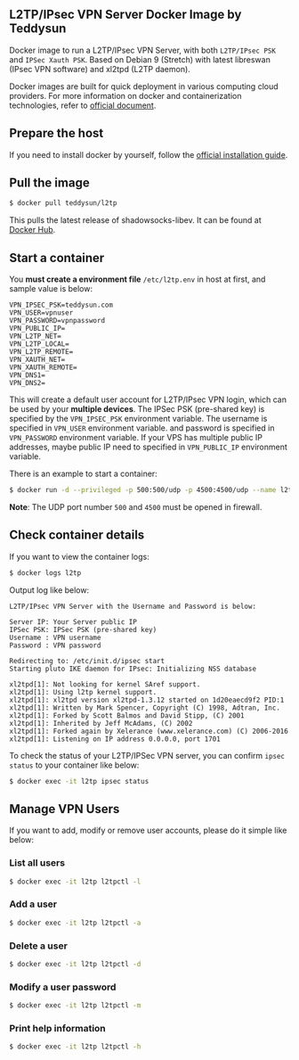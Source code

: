 ## L2TP/IPsec VPN Server Docker Image by Teddysun

Docker image to run a L2TP/IPsec VPN Server, with both `L2TP/IPsec PSK` and `IPSec Xauth PSK`.
Based on Debian 9 (Stretch) with latest libreswan (IPsec VPN software) and xl2tpd (L2TP daemon).

Docker images are built for quick deployment in various computing cloud providers.
For more information on docker and containerization technologies, refer to [official document][1].

## Prepare the host

If you need to install docker by yourself, follow the [official installation guide][2].

## Pull the image

```bash
$ docker pull teddysun/l2tp
```

This pulls the latest release of shadowsocks-libev.
It can be found at [Docker Hub][3].

## Start a container

You **must create a environment file**  `/etc/l2tp.env` in host at first, and sample value is below:

```
VPN_IPSEC_PSK=teddysun.com
VPN_USER=vpnuser
VPN_PASSWORD=vpnpassword
VPN_PUBLIC_IP=
VPN_L2TP_NET=
VPN_L2TP_LOCAL=
VPN_L2TP_REMOTE=
VPN_XAUTH_NET=
VPN_XAUTH_REMOTE=
VPN_DNS1=
VPN_DNS2=
```

This will create a default user account for L2TP/IPsec VPN login, which can be used by your **multiple devices**. 
The IPSec PSK (pre-shared key) is specified by the `VPN_IPSEC_PSK` environment variable. 
The username is specified in `VPN_USER` environment variable.
and password is specified in `VPN_PASSWORD` environment variable.
If your VPS has multiple public IP addresses, maybe public IP need to specified in `VPN_PUBLIC_IP` environment variable.

There is an example to start a container:

```bash
$ docker run -d --privileged -p 500:500/udp -p 4500:4500/udp --name l2tp --env-file /etc/l2tp.env -v /lib/modules:/lib/modules teddysun/l2tp
```

**Note**: The UDP port number `500` and `4500` must be opened in firewall.

## Check container details

If you want to view the container logs:

```bash
$ docker logs l2tp
```

Output log like below:

```
L2TP/IPsec VPN Server with the Username and Password is below:

Server IP: Your Server public IP
IPSec PSK: IPSec PSK (pre-shared key)
Username : VPN username
Password : VPN password

Redirecting to: /etc/init.d/ipsec start
Starting pluto IKE daemon for IPsec: Initializing NSS database

xl2tpd[1]: Not looking for kernel SAref support.
xl2tpd[1]: Using l2tp kernel support.
xl2tpd[1]: xl2tpd version xl2tpd-1.3.12 started on 1d20eaecd9f2 PID:1
xl2tpd[1]: Written by Mark Spencer, Copyright (C) 1998, Adtran, Inc.
xl2tpd[1]: Forked by Scott Balmos and David Stipp, (C) 2001
xl2tpd[1]: Inherited by Jeff McAdams, (C) 2002
xl2tpd[1]: Forked again by Xelerance (www.xelerance.com) (C) 2006-2016
xl2tpd[1]: Listening on IP address 0.0.0.0, port 1701
```

To check the status of your L2TP/IPSec VPN server, you can confirm `ipsec status` to your container like below:

```bash
$ docker exec -it l2tp ipsec status
```

## Manage VPN Users

If you want to add, modify or remove user accounts, please do it simple like below:

### List all users

```bash
$ docker exec -it l2tp l2tpctl -l
```

### Add a user

```bash
$ docker exec -it l2tp l2tpctl -a
```

### Delete a user

```bash
$ docker exec -it l2tp l2tpctl -d
```

### Modify a user password

```bash
$ docker exec -it l2tp l2tpctl -m
```

### Print help information

```bash
$ docker exec -it l2tp l2tpctl -h
```


[1]: https://docs.docker.com/
[2]: https://docs.docker.com/install/
[3]: https://hub.docker.com/r/teddysun/l2tp/